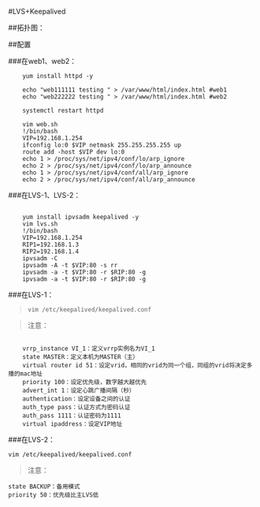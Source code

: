 #LVS+Keepalived##拓扑图：##配置###在web1、web2：```	yum install httpd -y	echo "web111111 testing " > /var/www/html/index.html #web1	echo "web222222 testing " > /var/www/html/index.html #web2	systemctl restart httpd	vim web.sh	!/bin/bash	VIP=192.168.1.254	ifconfig lo:0 $VIP netmask 255.255.255.255 up	route add -host $VIP dev lo:0	echo 1 > /proc/sys/net/ipv4/conf/lo/arp_ignore	echo 2 > /proc/sys/net/ipv4/conf/lo/arp_announce	echo 1 > /proc/sys/net/ipv4/conf/all/arp_ignore	echo 2 > /proc/sys/net/ipv4/conf/all/arp_announce ```###在LVS-1、LVS-2：```	yum install ipvsadm keepalived -y	vim lvs.sh	!/bin/bash	VIP=192.168.1.254	RIP1=192.168.1.3	RIP2=192.168.1.4	ipvsadm -C	ipvsadm -A -t $VIP:80 -s rr	ipvsadm -a -t $VIP:80 -r $RIP:80 -g	ipvsadm -a -t $VIP:80 -r $RIP:80 -g```###在LVS-1：>`vim /etc/keepalived/keepalived.conf`>注意：```	vrrp_instance VI_1：定义vrrp实例名为VI_1	state MASTER：定义本机为MASTER（主）	virtual router id 51：设定vrid，相同的vrid为同一个组，同组的vrid将决定多播的mac地址	priority 100：设定优先级，数字越大越优先	advert_int 1：设定心跳广播间隔（秒）	authentication：设定设备之间的认证	auth_type pass：认证方式为密码认证	auth_pass 1111：认证密码为1111	virtual ipaddress：设定VIP地址```###在LVS-2：`vim /etc/keepalived/keepalived.conf` >注意：```state BACKUP：备用模式priority 50：优先级比主LVS低```